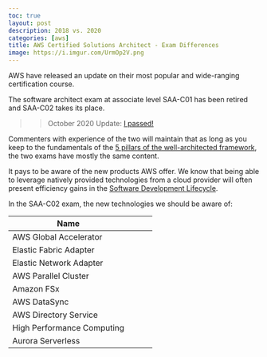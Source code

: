 ```yaml
---
toc: true
layout: post
description: 2018 vs. 2020
categories: [aws]
title: AWS Certified Solutions Architect - Exam Differences
image: https://i.imgur.com/UrmOp2V.png
---
```


AWS have released an update on their most popular and wide-ranging certification course. 

The software architect exam at associate level SAA-C01 has been retired and SAA-C02 takes its place.

>> October 2020 Update: [I passed!](https://www.credly.com/badges/de891843-ae2c-44eb-89e2-9aa88367dd07?source=linked_in_profile)

Commenters with experience of the two will maintain that as long as you keep to the fundamentals of the [5 pillars of the well-architected framework](https://aws.amazon.com/architecture/well-architected/?wa-lens-whitepapers.sort-by=item.additionalFields.sortDate&wa-lens-whitepapers.sort-order=desc), the two exams have mostly the same content.

It pays to be aware of the new products AWS offer. We know that being able to leverage natively provided technologies from a cloud provider will often present efficiency gains in the [Software Development Lifecycle](https://en.wikipedia.org/wiki/Systems_development_life_cycle).

In the SAA-C02 exam, the new technologies we should be aware of:

| Name                       | <!-- What Is it--> | <!--Good to know for--> |   |
|----------------------------|------------|------------------|---|
| AWS Global Accelerator     |            |                  |   |
| Elastic Fabric Adapter     |            |                  |   |
| Elastic Network Adapter    |            |                  |   |
| AWS Parallel Cluster       |            |                  |   |
| Amazon FSx                 |            |                  |   |
| AWS DataSync               |            |                  |   |
| AWS Directory Service      |            |                  |   |
| High Performance Computing |            |                  |   |
| Aurora Serverless          |            |                  |   |

